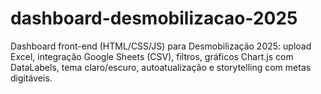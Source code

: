 # dashboard-desmobilizacao-2025
Dashboard front-end (HTML/CSS/JS) para Desmobilização 2025: upload Excel, integração Google Sheets (CSV), filtros, gráficos Chart.js com DataLabels, tema claro/escuro, autoatualização e storytelling com metas digitáveis.
